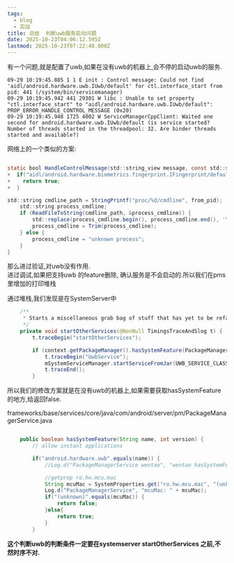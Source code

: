 ```yaml
---
tags:
  - blog
  - 实战
title: 总结  判断uwb服务启动问题
date: 2025-10-23T04:06:12.595Z
lastmod: 2025-10-23T07:22:48.000Z
---
```

有一个问题,就是配置了uwb,如果在没有uwb的机器上,会不停的启动uwb的服务.

```shell
09-29 10:19:45.885 1 1 E init : Control message: Could not find 'aidl/android.hardware.uwb.IUwb/default' for ctl.interface_start from pid: 441 (/system/bin/servicemanager)
09-29 10:19:45.942 441 29301 W libc : Unable to set property "ctl.interface_start" to "aidl/android.hardware.uwb.IUwb/default": PROP_ERROR_HANDLE_CONTROL_MESSAGE (0x20)
09-29 10:19:45.948 1725 4002 W ServiceManagerCppClient: Waited one second for android.hardware.uwb.IUwb/default (is service started? Number of threads started in the threadpool: 32. Are binder threads started and available?)

```

网络上的一个类似的方案:

```java

static bool HandleControlMessage(std::string_view message, const std::string& name,pid_t from_pid) {
+  if("aidl/android.hardware.biometrics.fingerprint.IFingerprint/default" == name){
+    return true;
+  }

std::string cmdline_path = StringPrintf("proc/%d/cmdline", from_pid);
    std::string process_cmdline;
    if (ReadFileToString(cmdline_path, &process_cmdline)) {
        std::replace(process_cmdline.begin(), process_cmdline.end(), '\0', ' ');
        process_cmdline = Trim(process_cmdline);
    } else {
        process_cmdline = "unknown process";
    }
}


```

那么进过验证,对uwb没有作用.\
进过调试,如果把支持uwb 的feature删除, 确认服务是不会启动的.所以我们在pms里增加的打印堆栈

通过堆栈,我们发现是在SystemServer中

```java
    /**
     * Starts a miscellaneous grab bag of stuff that has yet to be refactored and organized.
     */
    private void startOtherServices(@NonNull TimingsTraceAndSlog t) {
        t.traceBegin("startOtherServices");

        if (context.getPackageManager().hasSystemFeature(PackageManager.FEATURE_UWB)) {
            t.traceBegin("UwbService");
            mSystemServiceManager.startServiceFromJar(UWB_SERVICE_CLASS, UWB_APEX_SERVICE_JAR_PATH);
            t.traceEnd();
        }
```

所以我们的修改方案就是在没有uwb的机器上,如果需要获取hasSystemFeature的地方,给返回false.

frameworks/base/services/core/java/com/android/server/pm/PackageManagerService.java

```java

    public boolean hasSystemFeature(String name, int version) {
        // allow instant applications

        if("android.hardware.uwb".equals(name)) {
            //Log.d("PackageManagerService wentao", "wentao hasSystemFeature uwb" +Log.getStackTraceString(new Throwable()));

            //getprop ro.hw.mcu.mac
            String mcuMac = SystemProperties.get("ro.hw.mcu.mac", "(unknown)");
            Log.d("PackageManagerService", "mcuMac: " + mcuMac);
            if("(unknown)".equals(mcuMac)) {
                return false;
            }else{
                return true;
            }
        }

```

**这个判断uwb的判断条件一定要在systemserver startOtherServices 之前,不然时序不对.**
